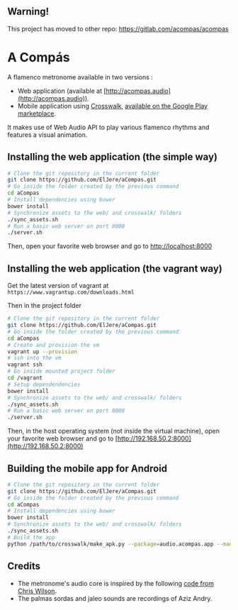 ## Warning!

This project has moved to other repo: https://gitlab.com/acompas/acompas


# A Compás

A flamenco metronome available in two versions :

* Web application (available at [http://acompas.audio](http://acompas.audio)).
* Mobile application using [Crosswalk](https://crosswalk-project.org/), [available on the Google Play marketplace](https://play.google.com/store/apps/details?id=audio.acompas.app).

It makes use of Web Audio API to play various flamenco rhythms and features a visual animation.

## Installing the web application (the simple way)

```bash
# Clone the git repository in the current folder
git clone https://github.com/ElJere/aCompas.git
# Go inside the folder created by the previous command
cd aCompas
# Install dependencies using bower
bower install
# Synchronize assets to the web/ and crosswalk/ folders
./sync_assets.sh
# Run a basic web server on port 8000
./server.sh
```

Then, open your favorite web browser and go to [http://localhost:8000](http://localhost:8000)

## Installing the web application (the vagrant way)

Get the latest version of vagrant at `https://www.vagrantup.com/downloads.html`

Then in the project folder 

```bash 
# Clone the git repository in the current folder
git clone https://github.com/ElJere/aCompas.git
# Go inside the folder created by the previous command
cd aCompas
# Create and provision the vm
vagrant up --provision
# ssh into the vm
vagrant ssh
# Go inside mounted project folder
cd /vagrant
# Setup dependendencies
bower install
# Synchronize assets to the web/ and crosswalk/ folders
./sync_assets.sh
# Run a basic web server on port 8000
./server.sh
```

Then, in the host operating system (not inside the virtual machine), open your favorite web browser and go to [http://192.168.50.2:8000](http://192.168.50.2:8000)

## Building the mobile app for Android

```bash
# Clone the git repository in the current folder
git clone https://github.com/ElJere/aCompas.git
# Go inside the folder created by the previous command
cd aCompas
# Install dependencies using bower
bower install
# Synchronize assets to the web/ and crosswalk/ folders
./sync_assets.sh
# Build the app
python /path/to/crosswalk/make_apk.py --package=audio.acompas.app --manifest=crosswalk/manifest.json --enable-remote-debugging --compressor=js --compressor=css
```

## Credits

* The metronome's audio core is inspired by the following [code from Chris Wilson](https://github.com/cwilso/metronome).
* The palmas sordas and jaleo sounds are recordings of Aziz Andry.
